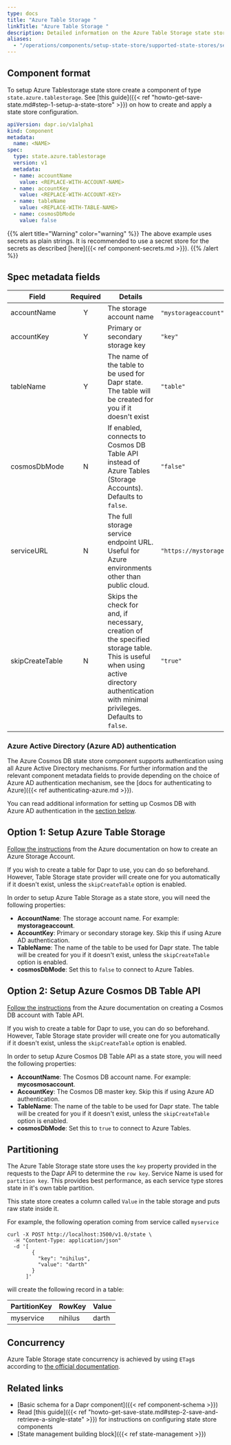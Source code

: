 ```yaml
---
type: docs
title: "Azure Table Storage "
linkTitle: "Azure Table Storage "
description: Detailed information on the Azure Table Storage state store component which can be used to connect to Cosmos DB Table API and Azure Tables
aliases:
  - "/operations/components/setup-state-store/supported-state-stores/setup-azure-tablestorage/"
---
```


## Component format

To setup Azure Tablestorage state store create a component of type `state.azure.tablestorage`. See [this guide]({{< ref "howto-get-save-state.md#step-1-setup-a-state-store" >}}) on how to create and apply a state store configuration.

```yaml
apiVersion: dapr.io/v1alpha1
kind: Component
metadata:
  name: <NAME>
spec:
  type: state.azure.tablestorage
  version: v1
  metadata:
  - name: accountName
    value: <REPLACE-WITH-ACCOUNT-NAME>
  - name: accountKey
    value: <REPLACE-WITH-ACCOUNT-KEY>
  - name: tableName
    value: <REPLACE-WITH-TABLE-NAME>
  - name: cosmosDbMode
    value: false
```

{{% alert title="Warning" color="warning" %}}
The above example uses secrets as plain strings. It is recommended to use a secret store for the secrets as described [here]({{< ref component-secrets.md >}}).
{{% /alert %}}

## Spec metadata fields

| Field              | Required | Details | Example |
|--------------------|:--------:|---------|---------|
| accountName        | Y        | The storage account name | `"mystorageaccount"`.
| accountKey         | Y        | Primary or secondary storage key | `"key"`
| tableName          | Y        | The name of the table to be used for Dapr state. The table will be created for you if it doesn't exist  | `"table"`
| cosmosDbMode       | N        | If enabled, connects to Cosmos DB Table API instead of Azure Tables (Storage Accounts). Defaults to `false`. | `"false"`
| serviceURL         | N        | The full storage service endpoint URL. Useful for Azure environments other than public cloud. | `"https://mystorageaccount.table.core.windows.net/"`
| skipCreateTable    | N        | Skips the check for and, if necessary, creation of the specified storage table. This is useful when using active directory authentication with minimal privileges. Defaults to `false`. | `"true"`

### Azure Active Directory (Azure AD) authentication

The Azure Cosmos DB state store component supports authentication using all Azure Active Directory mechanisms. For further information and the relevant component metadata fields to provide depending on the choice of Azure AD authentication mechanism, see the [docs for authenticating to Azure]({{< ref authenticating-azure.md >}}).

You can read additional information for setting up Cosmos DB with Azure AD authentication in the [section below](#setting-up-cosmos-db-for-authenticating-with-azure-ad).

## Option 1: Setup Azure Table Storage

[Follow the instructions](https://docs.microsoft.com/azure/storage/common/storage-account-create?tabs=azure-portal) from the Azure documentation on how to create an Azure Storage Account.

If you wish to create a table for Dapr to use, you can do so beforehand. However, Table Storage state provider will create one for you automatically if it doesn't exist, unless the `skipCreateTable` option is enabled.

In order to setup Azure Table Storage as a state store, you will need the following properties:
- **AccountName**: The storage account name. For example: **mystorageaccount**.
- **AccountKey**: Primary or secondary storage key. Skip this if using Azure AD authentication.
- **TableName**: The name of the table to be used for Dapr state. The table will be created for you if it doesn't exist, unless the `skipCreateTable` option is enabled.
- **cosmosDbMode**: Set this to `false` to connect to Azure Tables.

## Option 2: Setup Azure Cosmos DB Table API

[Follow the instructions](https://docs.microsoft.com/azure/cosmos-db/table/how-to-use-python?tabs=azure-portal#1---create-an-azure-cosmos-db-account) from the Azure documentation on creating a Cosmos DB account with Table API.

If you wish to create a table for Dapr to use, you can do so beforehand. However, Table Storage state provider will create one for you automatically if it doesn't exist, unless the `skipCreateTable` option is enabled.

In order to setup Azure Cosmos DB Table API as a state store, you will need the following properties:
- **AccountName**: The Cosmos DB account name. For example: **mycosmosaccount**.
- **AccountKey**: The Cosmos DB master key. Skip this if using Azure AD authentication.
- **TableName**: The name of the table to be used for Dapr state. The table will be created for you if it doesn't exist, unless the `skipCreateTable` option is enabled.
- **cosmosDbMode**: Set this to `true` to connect to Azure Tables.


## Partitioning

The Azure Table Storage state store uses the `key` property provided in the requests to the Dapr API to determine the `row key`. Service Name is used for `partition key`. This provides best performance, as each service type stores state in it's own table partition.

This state store creates a column called `Value` in the table storage and puts raw state inside it.

For example, the following operation coming from service called `myservice`

```shell
curl -X POST http://localhost:3500/v1.0/state \
  -H "Content-Type: application/json"
  -d '[
        {
          "key": "nihilus",
          "value": "darth"
        }
      ]'
```

will create the following record in a table:

| PartitionKey | RowKey  | Value |
| ------------ | ------- | ----- |
| myservice    | nihilus | darth |

## Concurrency

Azure Table Storage state concurrency is achieved by using `ETag`s according to [the official documentation]( https://docs.microsoft.com/azure/storage/common/storage-concurrency#managing-concurrency-in-table-storage).


## Related links
- [Basic schema for a Dapr component]({{< ref component-schema >}})
- Read [this guide]({{< ref "howto-get-save-state.md#step-2-save-and-retrieve-a-single-state" >}}) for instructions on configuring state store components
- [State management building block]({{< ref state-management >}})
